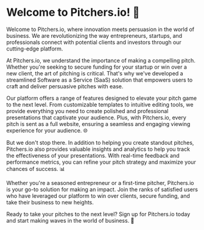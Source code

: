 # Welcome to Pitchers.io! 🚀

Welcome to Pitchers.io, where innovation meets persuasion in the world of business. We are revolutionizing the way entrepreneurs, startups, and professionals connect with potential clients and investors through our cutting-edge platform.

At Pitchers.io, we understand the importance of making a compelling pitch. Whether you're seeking to secure funding for your startup or win over a new client, the art of pitching is critical. That's why we've developed a streamlined Software as a Service (SaaS) solution that empowers users to craft and deliver persuasive pitches with ease.

Our platform offers a range of features designed to elevate your pitch game to the next level. From customizable templates to intuitive editing tools, we provide everything you need to create polished and professional presentations that captivate your audience. Plus, with Pitchers.io, every pitch is sent as a full website, ensuring a seamless and engaging viewing experience for your audience. 🌐

But we don't stop there. In addition to helping you create standout pitches, Pitchers.io also provides valuable insights and analytics to help you track the effectiveness of your presentations. With real-time feedback and performance metrics, you can refine your pitch strategy and maximize your chances of success. 📊

Whether you're a seasoned entrepreneur or a first-time pitcher, Pitchers.io is your go-to solution for making an impact. Join the ranks of satisfied users who have leveraged our platform to win over clients, secure funding, and take their business to new heights.

Ready to take your pitches to the next level? Sign up for Pitchers.io today and start making waves in the world of business. 💼

